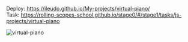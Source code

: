 Deploy: https://ileudo.github.io/My-projects/virtual-piano/  
Task: https://rolling-scopes-school.github.io/stage0/#/stage1/tasks/js-projects/virtual-piano  

![virtual-piano](https://user-images.githubusercontent.com/79589513/111920398-583cb380-8a97-11eb-803c-32f69264af9c.jpg)
